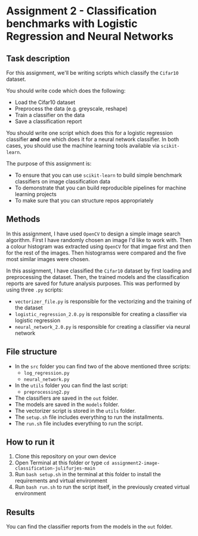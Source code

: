 # Assignment 2 - Classification benchmarks with Logistic Regression and Neural Networks

## Task description

For this assignment, we'll be writing scripts which classify the ```Cifar10``` dataset.

You should write code which does the following:

- Load the Cifar10 dataset
- Preprocess the data (e.g. greyscale, reshape)
- Train a classifier on the data
- Save a classification report

You should write one script which does this for a logistic regression classifier **and** one which does it for a neural network classifier. In both cases, you should use the machine learning tools available via ```scikit-learn```.

The purpose of this assignment is:

- To ensure that you can use ```scikit-learn``` to build simple benchmark classifiers on image classification data
- To demonstrate that you can build reproducible pipelines for machine learning projects
- To make sure that you can structure repos appropriately

## Methods

In this assignment, I have used ```OpenCV``` to design a simple image search algorithm. First I have randomly chosen an image I'd like to work with. Then a colour histogram was extracted using ```OpenCV``` for that imgae first and then for the rest of the images. Then histogramss were compared and the five most similar images were chosen.

In this assignment, I have classified the ```Cifar10``` dataset by first loading and preprocessing the dataset. Then, the trained models and the classification reports are saved for future analysis purposes. This was performed by using three ```.py``` scripts:
  - ```vectorizer_file.py``` is responsible for the vectorizing and the training of the dataset
  - ```logistic_regression_2.0.py``` is responsible for creating a classifier via logistic regression
  - ```neural_network_2.0.py``` is responsible for creating a classifier via neural network

## File structure

- In the ```src``` folder you can find two of the above mentioned three scripts:
  - ```log_regression.py```
  - ```neural_network.py```
- In the ```utils``` folder you can find the last script:
  - ```preprocessing2.py```
- The classifiers are saved in the ```out``` folder.
- The models are saved in the ```models``` folder.
- The vectorizer script is stored in the ```utils``` folder.
- The ```setup.sh``` file includes everything to run the installments.
- The ```run.sh``` file includes everything to run the script.

## How to run it

1. Clone this repository on your own device
2. Open Terminal at this folder or type ```cd assignment2-image-classification-julifurjes-main```
3. Run ```bash setup.sh``` in the terminal at this folder to install the requirements and virtual environment
4. Run ```bash run.sh``` to run the script itself, in the previously created virtual environment

## Results

You can find the classifier reports from the models in the ```out``` folder.
